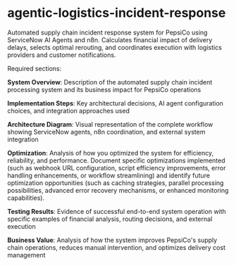 # agentic-logistics-incident-response
Automated supply chain incident response system for PepsiCo using ServiceNow AI Agents and n8n. Calculates financial impact of delivery delays, selects optimal rerouting, and coordinates execution with logistics providers and customer notifications.

Required sections:

**System Overview**: Description of the automated supply chain incident processing system and its business impact for PepsiCo operations

**Implementation Steps**: Key architectural decisions, AI agent configuration choices, and integration approaches used

**Architecture Diagram**: Visual representation of the complete workflow showing ServiceNow agents, n8n coordination, and external system integration

**Optimization**: Analysis of how you optimized the system for efficiency, reliability, and performance. Document specific optimizations implemented (such as webhook URL configuration, script efficiency improvements, error handling enhancements, or workflow streamlining) and identify future optimization opportunities (such as caching strategies, parallel processing possibilities, advanced error recovery mechanisms, or enhanced monitoring capabilities).

**Testing Results**: Evidence of successful end-to-end system operation with specific examples of financial analysis, routing decisions, and external execution

**Business Value**: Analysis of how the system improves PepsiCo's supply chain operations, reduces manual intervention, and optimizes delivery cost management
